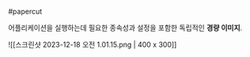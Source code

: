 #papercut 

어플리케이션을 실행하는데 필요한 종속성과 설정을 포함한 독립적인 **경량 이미지**.

![[스크린샷 2023-12-18 오전 1.01.15.png | 400 x 300]]